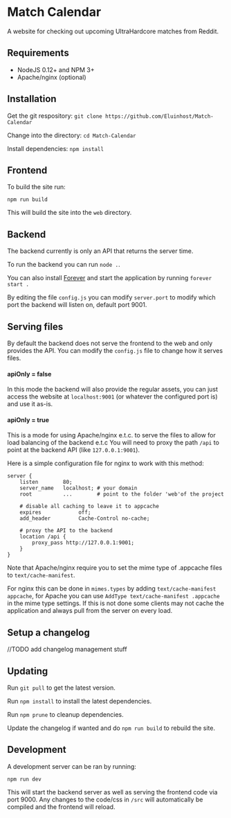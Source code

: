 Match Calendar
==============

A website for checking out upcoming UltraHardcore matches from Reddit.

Requirements
------------

- NodeJS 0.12+ and NPM 3+
- Apache/nginx (optional)

Installation
------------

Get the git respository: `git clone https://github.com/Eluinhost/Match-Calendar`

Change into the directory: `cd Match-Calendar`

Install dependencies: `npm install`

## Frontend

To build the site run:

`npm run build`

This will build the site into the `web` directory.

## Backend 

The backend currently is only an API that returns the server time.

To run the backend you can run `node .`. 

You can also install [Forever](https://github.com/foreverjs/forever) and start
the application by running `forever start .`

By editing the file `config.js` you can modify `server.port` to modify which port 
the backend will listen on, default port 9001.

## Serving files

By default the backend does not serve the frontend to the web and only provides the
API. You can modify the `config.js` file to change how it serves files.

#### apiOnly = false

In this mode the backend will also provide the regular assets, you can just access
the website at `localhost:9001` (or whatever the configured port is) and use it as-is.

#### apiOnly = true

This is a mode for using Apache/nginx e.t.c. to serve the files to allow for load
balancing of the backend e.t.c You will need to proxy the path `/api` to point at the
backend API (like `127.0.0.1:9001`).

Here is a simple configuration file for nginx to work with this method:

```
server {
    listen        80;
    server_name   localhost; # your domain
    root          ...        # point to the folder 'web'of the project

    # disable all caching to leave it to appcache
    expires            off;
    add_header         Cache-Control no-cache;

    # proxy the API to the backend
    location /api {
        proxy_pass http://127.0.0.1:9001;
    }
}
```

Note that Apache/nginx require you to set the mime type of .appcache files to `text/cache-manifest`.

For nginx this can be done in `mimes.types` by adding `text/cache-manifest appcache`,
for Apache you can use `AddType text/cache-manifest .appcache` in the mime type settings.
If this is not done some clients may not cache the application and always pull from the
server on every load. 

Setup a changelog
-----------------

//TODO add changelog management stuff

Updating
--------

Run `git pull` to get the latest version.

Run `npm install` to install the latest dependencies.

Run `npm prune` to cleanup dependencies.

Update the changelog if wanted and do `npm run build` to rebuild the site.

Development
-----------

A development server can be ran by running:

`npm run dev`

This will start the backend server as well as serving the frontend code via port 9000.
Any changes to the code/css in `/src` will automatically be compiled and the frontend
will reload.
